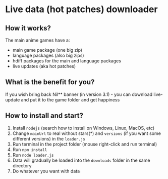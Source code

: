 # Live data (hot patches) downloader
## How it works?
The main anime games have a:
- main game package (one big zip)
- language packages (also big zips)
- hdiff packages for the main and language packages
- live updates (aka hot patches) 

## What is the benefit for you?
If you wish bring back Nil** banner (in version 3.1) - you can download live-update and put it to the game folder and get happiness

## How to install and start?
1) Install `nodejs` (search how to install on Windows, Linux, MacOS, etc)
2) Change `mainUrl` to real without stars(*) and `versions` (if you want some different versions) in the `loader.js`
3) Run terminal in the project folder (mouse right-click and run terminal)
4) Run `npm install`
5) Run `node loader.js`
6) Data will gradually be loaded into the `downloads` folder in the same directory
7) Do whatever you want with data